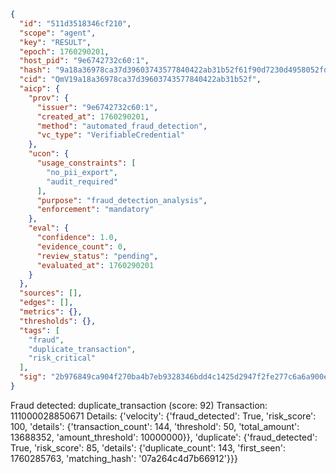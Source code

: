 ```json
{
  "id": "511d3518346cf210",
  "scope": "agent",
  "key": "RESULT",
  "epoch": 1760290201,
  "host_pid": "9e6742732c60:1",
  "hash": "9a18a36978ca37d39603743577840422ab31b52f61f90d7230d4958052fd0c7a",
  "cid": "QmV19a18a36978ca37d39603743577840422ab31b52f",
  "aicp": {
    "prov": {
      "issuer": "9e6742732c60:1",
      "created_at": 1760290201,
      "method": "automated_fraud_detection",
      "vc_type": "VerifiableCredential"
    },
    "ucon": {
      "usage_constraints": [
        "no_pii_export",
        "audit_required"
      ],
      "purpose": "fraud_detection_analysis",
      "enforcement": "mandatory"
    },
    "eval": {
      "confidence": 1.0,
      "evidence_count": 0,
      "review_status": "pending",
      "evaluated_at": 1760290201
    }
  },
  "sources": [],
  "edges": [],
  "metrics": {},
  "thresholds": {},
  "tags": [
    "fraud",
    "duplicate_transaction",
    "risk_critical"
  ],
  "sig": "2b976849ca904f270ba4b7eb9328346bdd4c1425d2947f2fe277c6a6a900e06c"
}
```

Fraud detected: duplicate_transaction (score: 92)
Transaction: 111000028850671
Details: {'velocity': {'fraud_detected': True, 'risk_score': 100, 'details': {'transaction_count': 144, 'threshold': 50, 'total_amount': 13688352, 'amount_threshold': 10000000}}, 'duplicate': {'fraud_detected': True, 'risk_score': 85, 'details': {'duplicate_count': 143, 'first_seen': 1760285763, 'matching_hash': '07a264c4d7b66912'}}}